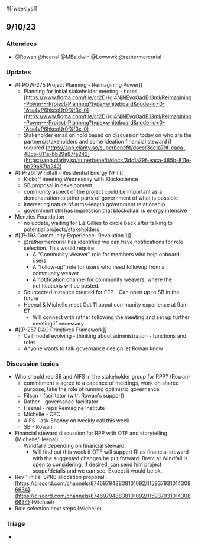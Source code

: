 #[[weeklys]] 
## 9/10/23
### Attendees
- @Rowan  @heenal @MBaldwin @Lewwwk @rathermercurial 

### Updates
- #[[POW-275 Project Planning - Reimagining Power]] 
	- Planning for initial stakeholder meeting - notes  [https://www.figma.com/file/ct2DHgl4NjNEyqOadB13ml/Reimagining-Power---Project-Planning?type=whiteboard&node-id=0-1&t=4yP6hkcoUr0fXf3x-0](https://www.figma.com/file/ct2DHgl4NjNEyqOadB13ml/Reimagining-Power---Project-Planning?type=whiteboard&node-id=0-1&t=4yP6hkcoUr0fXf3x-0) 
	- Stakeholder email on hold based on discussion today on who are the partners/stakeholders and some ideation financial steward if required [https://app.clarity.so/superbenefit/docs/3dc1a79f-eaca-485b-811e-bb29a87fa242](https://app.clarity.so/superbenefit/docs/3dc1a79f-eaca-485b-811e-bb29a87fa242) 
- #[[P-261 Windfall - Residential Energy NFT]]
	- Kickoff meeting Wednesday with Blockscience
	- SB proposal in development
	- community aspect of the project could be important as a demonstration to other parts of government of what is possible
	- Interesting nature of arms-length government relationship
	- government still has impression that blockchain is energy intensive
- Menzies Foundation
	- no update, waiting for Liz Gillies to circle back after talking to potential projects/stakeholders
- #[[P-193 Community Experience- Revolution 1]] 
	- @rathermercurial has identified we can have notifications for role selection. This would require:
		- A "Community Weaver" role for members who help onboard users
		- A "follow-up" role for users who need followup from a community weaver
		- A notification channel for community weavers, where the notifications will be posted.
	- Sourcecred instance created for EEP - Can open up to SB in the future
	- Heenal & Michelle meet Oct 11 about community experience at 9am ET
		- Will connect with rather following the meeting and set up further meeting if necessary
- #[[P-257 DAO Primitives Framework]] 
	- Cell model evolving - thinking about administration - functions and roles 
	- Anyone wants to talk governance design let Rowan know

### Discussion topics
- Who should rep SB and AIFS in the stakeholder group for RPP? (Rowan)
	- commitment = agree to a cadence of meetings, work on shared purpose, take the role of running optimistic governance
	- Filsan - facilitator (with Rowan's support)
	- Rather - governance facilitator
	- Heenal - reps Reimagine Institute
	- Michelle - CFC
	- AIFS - ask Shanny on weekly call this week
	- SB - Rowan
- Financial steward discussion for RPP with OTF and storytelling (Michelle/Heenal)
	- Windfall? depending on financial steward.
		- Will find out this week if OTF will support RI as financial steward with the suggested changes he put forward. Brent at Windfall is open to considering. If desired, can send him project scope/details and we can see. Expect it would be ok.
- Rev 1 initial SPRB allocation proposal: [https://discord.com/channels/874697948838101092/1159379310143086634](https://discord.com/channels/874697948838101092/1159379310143086634) (Michael)
- Role selection next steps (Michelle)

### Triage
- 
